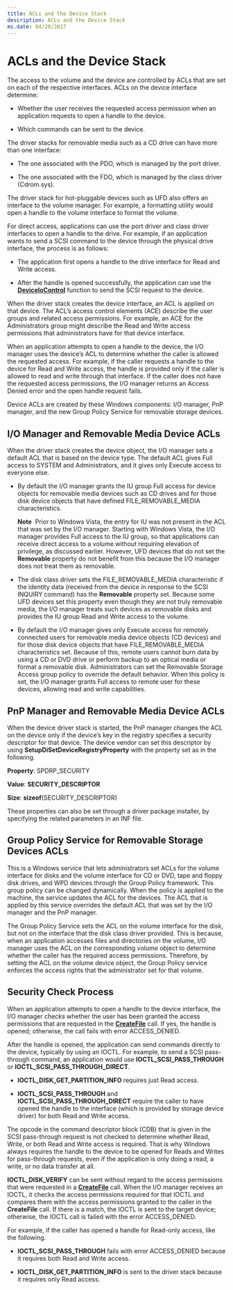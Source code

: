```yaml
---
title: ACLs and the Device Stack
description: ACLs and the Device Stack
ms.date: 04/20/2017
---
```


# ACLs and the Device Stack


The access to the volume and the device are controlled by ACLs that are set on each of the respective interfaces. ACLs on the device interface determine:

-   Whether the user receives the requested access permission when an application requests to open a handle to the device.

-   Which commands can be sent to the device.

The driver stacks for removable media such as a CD drive can have more than one interface:

-   The one associated with the PDO, which is managed by the port driver.

-   The one associated with the FDO, which is managed by the class driver (Cdrom.sys).

The driver stack for hot-pluggable devices such as UFD also offers an interface to the volume manager. For example, a formatting utility would open a handle to the volume interface to format the volume.

For direct access, applications can use the port driver and class driver interfaces to open a handle to the drive. For example, if an application wants to send a SCSI command to the device through the physical drive interface, the process is as follows:

-   The application first opens a handle to the drive interface for Read and Write access.

-   After the handle is opened successfully, the application can use the [**DeviceIoControl**](/windows/win32/api/ioapiset/nf-ioapiset-deviceiocontrol) function to send the SCSI request to the device.

When the driver stack creates the device interface, an ACL is applied on that device. The ACL’s access control elements (ACE) describe the user groups and related access permissions. For example, an ACE for the Administrators group might describe the Read and Write access permissions that administrators have for that device interface.

When an application attempts to open a handle to the device, the I/O manager uses the device’s ACL to determine whether the caller is allowed the requested access. For example, if the caller requests a handle to the device for Read and Write access, the handle is provided only if the caller is allowed to read and write through that interface. If the caller does not have the requested access permissions, the I/O manager returns an Access Denied error and the open handle request fails.

Device ACLs are created by these Windows components: I/O manager, PnP manager, and the new Group Policy Service for removable storage devices.

## <span id="I_O_Manager_and_Removable_Media_Device_ACLs"></span><span id="i_o_manager_and_removable_media_device_acls"></span><span id="I_O_MANAGER_AND_REMOVABLE_MEDIA_DEVICE_ACLS"></span>I/O Manager and Removable Media Device ACLs


When the driver stack creates the device object, the I/O manager sets a default ACL that is based on the device type. The default ACL gives Full access to SYSTEM and Administrators, and it gives only Execute access to everyone else.

-   By default the I/O manager grants the IU group Full access for device objects for removable media devices such as CD drives and for those disk device objects that have defined FILE\_REMOVABLE\_MEDIA characteristics.

    **Note**  Prior to Windows Vista, the entry for IU was not present in the ACL that was set by the I/O manager. Starting with Windows Vista, the I/O manager provides Full access to the IU group, so that applications can receive direct access to a volume without requiring elevation of privilege, as discussed earlier. However, UFD devices that do not set the **Removable** property do not benefit from this because the I/O manager does not treat them as removable.

     

-   The disk class driver sets the FILE\_REMOVABLE\_MEDIA characteristic if the identity data (received from the device in response to the SCSI INQUIRY command) has the **Removable** property set. Because some UFD devices set this property even though they are not truly removable media, the I/O manager treats such devices as removable disks and provides the IU group Read and Write access to the volume.

-   By default the I/O manager gives only Execute access for remotely connected users for removable media device objects (CD devices) and for those disk device objects that have FILE\_REMOVABLE\_MEDIA characteristics set. Because of this, remote users cannot burn data by using a CD or DVD drive or perform backup to an optical media or format a removable disk. Administrators can set the Removable Storage Access group policy to override the default behavior. When this policy is set, the I/O manager grants Full access to remote user for these devices, allowing read and write capabilities.

## <span id="PnP_Manager_and_Removable_Media_Device_ACLs"></span><span id="pnp_manager_and_removable_media_device_acls"></span><span id="PNP_MANAGER_AND_REMOVABLE_MEDIA_DEVICE_ACLS"></span>PnP Manager and Removable Media Device ACLs


When the device driver stack is started, the PnP manager changes the ACL on the device only if the device’s key in the registry specifies a security descriptor for that device. The device vendor can set this descriptor by using **SetupDiSetDeviceRegistryProperty** with the property set as in the following.

**Property**: SPDRP\_SECURITY

**Value**: **SECURITY\_DESCRIPTOR**

**Size**: **sizeof**(SECURITY\_DESCRIPTOR)


 

These properties can also be set through a driver package installer, by specifying the related parameters in an INF file.

## <span id="Group_Policy_Service_for_Removable_Storage_Devices_ACLs"></span><span id="group_policy_service_for_removable_storage_devices_acls"></span><span id="GROUP_POLICY_SERVICE_FOR_REMOVABLE_STORAGE_DEVICES_ACLS"></span>Group Policy Service for Removable Storage Devices ACLs


This is a Windows service that lets administrators set ACLs for the volume interface for disks and the volume interface for CD or DVD, tape and floppy disk drives, and WPD devices through the Group Policy framework. This group policy can be changed dynamically. When the policy is applied to the machine, the service updates the ACL for the devices. The ACL that is applied by this service overrides the default ACL that was set by the I/O manager and the PnP manager.

The Group Policy Service sets the ACL on the volume interface for the disk, but not on the interface that the disk class driver provided. This is because, when an application accesses files and directories on the volume, I/O manager uses the ACL on the corresponding volume object to determine whether the caller has the required access permissions. Therefore, by setting the ACL on the volume device object, the Group Policy service enforces the access rights that the administrator set for that volume.

## <span id="Security_Check_Process"></span><span id="security_check_process"></span><span id="SECURITY_CHECK_PROCESS"></span>Security Check Process


When an application attempts to open a handle to the device interface, the I/O manager checks whether the user has been granted the access permissions that are requested in the [**CreateFile**](/windows/win32/api/fileapi/nf-fileapi-createfilea) call. If yes, the handle is opened; otherwise, the call fails with error ACCESS\_DENIED.

After the handle is opened, the application can send commands directly to the device, typically by using an IOCTL. For example, to send a SCSI pass-through command, an application would use **IOCTL\_SCSI\_PASS\_THROUGH** or **IOCTL\_SCSI\_PASS\_THROUGH\_DIRECT**.

-   **IOCTL\_DISK\_GET\_PARTITION\_INFO** requires just Read access.

-   **IOCTL\_SCSI\_PASS\_THROUGH** and **IOCTL\_SCSI\_PASS\_THROUGH\_DIRECT** require the caller to have opened the handle to the interface (which is provided by storage device driver) for both Read and Write access.

The opcode in the command descriptor block (CDB) that is given in the SCSI pass-through request is not checked to determine whether Read, Write, or both Read and Write access is required. That is why Windows always requires the handle to the device to be opened for Reads and Writes for pass-through requests, even if the application is only doing a read, a write, or no data transfer at all.

**IOCTL\_DISK\_VERIFY** can be sent without regard to the access permissions that were requested in a [**CreateFile**](/windows/win32/api/fileapi/nf-fileapi-createfilea) call. When the I/O manager receives an IOCTL, it checks the access permissions required for that IOCTL and compares them with the access permissions granted to the caller in the **CreateFile** call. If there is a match, the IOCTL is sent to the target device; otherwise, the IOCTL call is failed with the error ACCESS\_DENIED.

For example, if the caller has opened a handle for Read-only access, like the following.

-   **IOCTL\_SCSI\_PASS\_THROUGH** fails with error ACCESS\_DENIED because it requires both Read and Write access.

-   **IOCTL\_DISK\_GET\_PARTITION\_INFO** is sent to the driver stack because it requires only Read access.

 

